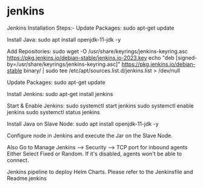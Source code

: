 # jenkins
Jenkins Installation Steps:-
Update Packages:
sudo apt-get update

Install Java:
sudo apt install openjdk-11-jdk -y

Add Repositories:
sudo wget -O /usr/share/keyrings/jenkins-keyring.asc   https://pkg.jenkins.io/debian-stable/jenkins.io-2023.key
echo "deb [signed-by=/usr/share/keyrings/jenkins-keyring.asc]"   https://pkg.jenkins.io/debian-stable binary/ | sudo tee   /etc/apt/sources.list.d/jenkins.list > /dev/null

Update Packages:
sudo apt-get update

Install Jenkins:
sudo apt-get install jenkins

Start & Enable Jenkins:
sudo systemctl start jenkins
sudo systemctl enable jenkins
sudo systemctl status jenkins

Install Java on Slave Node:
sudo apt install openjdk-11-jdk -y


Configure node in Jenkins and execute the Jar on the Slave Node.

Also Go to Manage Jenkins --> Security --> TCP port for inbound agents
Either Select Fixed or Random. If it's disabled, agents won't be able to connect.



Jenkins pipeline to deploy Helm Charts. Please refer to the Jenkinsfile and Readme.jenkins